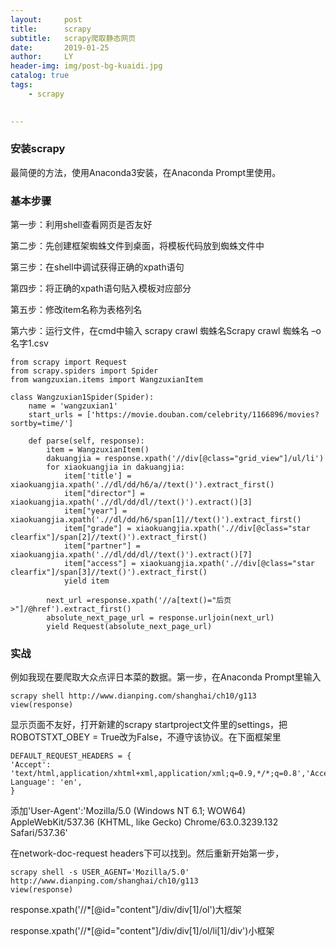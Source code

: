 ```yaml
---
layout:     post
title:      scrapy
subtitle:   scrapy爬取静态网页
date:       2019-01-25
author:     LY
header-img: img/post-bg-kuaidi.jpg
catalog: true
tags:
    - scrapy
    

---
```


### 安装scrapy

最简便的方法，使用Anaconda3安装，在Anaconda Prompt里使用。

### 基本步骤

第一步：利用shell查看网页是否友好

第二步：先创建框架蜘蛛文件到桌面，将模板代码放到蜘蛛文件中

第三步：在shell中调试获得正确的xpath语句

第四步：将正确的xpath语句贴入模板对应部分

第五步：修改item名称为表格列名

第六步：运行文件，在cmd中输入 scrapy crawl 蜘蛛名Scrapy crawl 蜘蛛名 –o 名字1.csv

	from scrapy import Request
	from scrapy.spiders import Spider
	from wangzuxian.items import WangzuxianItem

	class Wangzuxian1Spider(Spider):
    	name = 'wangzuxian1'
    	start_urls = ['https://movie.douban.com/celebrity/1166896/movies?sortby=time/']

    	def parse(self, response):
         	item = WangzuxianItem()
         	dakuangjia = response.xpath('//div[@class="grid_view"]/ul/li')
         	for xiaokuangjia in dakuangjia:
             	item['title'] = xiaokuangjia.xpath('.//dl/dd/h6/a//text()').extract_first()
             	item["director"] = xiaokuangjia.xpath('.//dl/dd/dl//text()').extract()[3]
             	item["year"] = xiaokuangjia.xpath('.//dl/dd/h6/span[1]//text()').extract_first()
             	item["grade"] = xiaokuangjia.xpath('.//div[@class="star clearfix"]/span[2]//text()').extract_first()
             	item["partner"] = xiaokuangjia.xpath('.//dl/dd/dl//text()').extract()[7]
             	item["access"] = xiaokuangjia.xpath('.//div[@class="star clearfix"]/span[3]//text()').extract_first()
             	yield item

         	next_url =response.xpath('//a[text()="后页>"]/@href').extract_first()
         	absolute_next_page_url = response.urljoin(next_url)
         	yield Request(absolute_next_page_url)

### 实战

例如我现在要爬取大众点评日本菜的数据。第一步，在Anaconda Prompt里输入

	scrapy shell http://www.dianping.com/shanghai/ch10/g113
	view(response)

显示页面不友好，打开新建的scrapy startproject文件里的settings，把ROBOTSTXT_OBEY = True改为False，不遵守该协议。在下面框架里

	DEFAULT_REQUEST_HEADERS = {
	'Accept': 'text/html,application/xhtml+xml,application/xml;q=0.9,*/*;q=0.8','Accept-Language': 'en',
	}

添加'User-Agent':'Mozilla/5.0 (Windows NT 6.1; WOW64) AppleWebKit/537.36 (KHTML, like Gecko) Chrome/63.0.3239.132 Safari/537.36'

在network-doc-request headers下可以找到。然后重新开始第一步，

	scrapy shell -s USER_AGENT='Mozilla/5.0' http://www.dianping.com/shanghai/ch10/g113
	view(response)


response.xpath('//*[@id="content"]/div/div[1]/ol')大框架


response.xpath('//*[@id="content"]/div/div[1]/ol/li[1]/div')小框架








